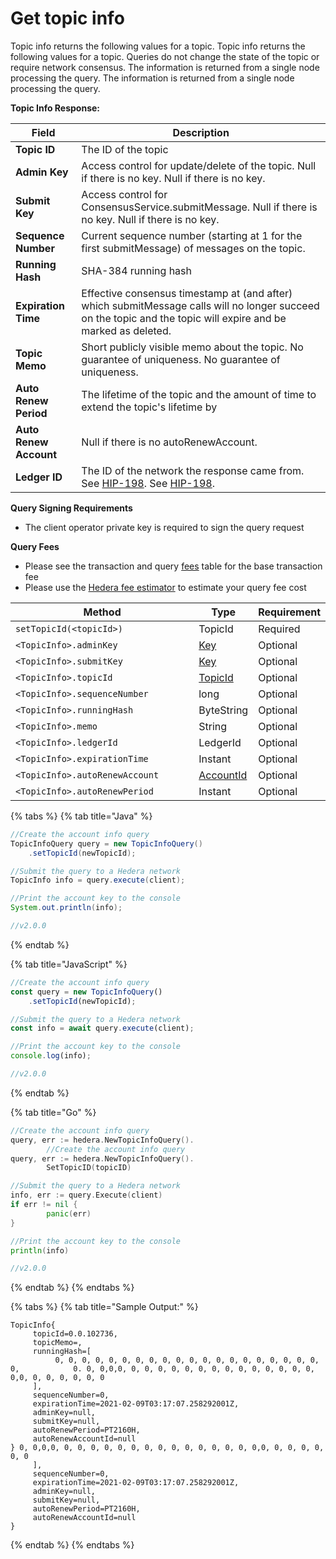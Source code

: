 # Get topic info

Topic info returns the following values for a topic. Topic info returns the following values for a topic. Queries do not change the state of the topic or require network consensus. The information is returned from a single node processing the query. The information is returned from a single node processing the query.

**Topic Info Response:**

| **Field**              | **Description**                                                                                                                                                |
| ---------------------- | -------------------------------------------------------------------------------------------------------------------------------------------------------------- |
| **Topic ID**           | The ID of the topic                                                                                                                                            |
| **Admin Key**          | Access control for update/delete of the topic. Null if there is no key. Null if there is no key.                                                               |
| **Submit Key**         | Access control for ConsensusService.submitMessage. Null if there is no key. Null if there is no key.                                                           |
| **Sequence Number**    | Current sequence number (starting at 1 for the first submitMessage) of messages on the topic.                                                                  |
| **Running Hash**       | SHA-384 running hash                                                                                                                                           |
| **Expiration Time**    | Effective consensus timestamp at (and after) which submitMessage calls will no longer succeed on the topic and the topic will expire and be marked as deleted. |
| **Topic Memo**         | Short publicly visible memo about the topic. No guarantee of uniqueness. No guarantee of uniqueness.                                                           |
| **Auto Renew Period**  | The lifetime of the topic and the amount of time to extend the topic's lifetime by                                                                             |
| **Auto Renew Account** | Null if there is no autoRenewAccount.                                                                                                                          |
| **Ledger ID**          | The ID of the network the response came from. See [HIP-198](https://hips.hedera.com/hip/hip-198). See [HIP-198](https://hips.hedera.com/hip/hip-198).          |

**Query Signing Requirements**

* The client operator private key is required to sign the query request

**Query Fees**

* Please see the transaction and query [fees](../../../networks/mainnet/fees/#transaction-and-query-fees) table for the base transaction fee
* Please use the [Hedera fee estimator](https://hedera.com/fees) to estimate your query fee cost

<table><thead><tr><th width="330.3333333333333">Method</th><th>Type</th><th>Requirement</th></tr></thead><tbody><tr><td><code>setTopicId(&#x3C;topicId>)</code></td><td>TopicId</td><td>Required</td></tr><tr><td><code>&#x3C;TopicInfo>.adminKey</code></td><td><a href="../keys/generate-a-new-key-pair.md">Key</a></td><td>Optional</td></tr><tr><td><code>&#x3C;TopicInfo>.submitKey</code></td><td><a href="../keys/generate-a-new-key-pair.md">Key</a></td><td>Optional</td></tr><tr><td><code>&#x3C;TopicInfo>.topicId</code></td><td><a href="../../deprecated/sdks/specialized-types.md#topicid">TopicId</a></td><td>Optional</td></tr><tr><td><code>&#x3C;TopicInfo>.sequenceNumber</code></td><td>long</td><td>Optional</td></tr><tr><td><code>&#x3C;TopicInfo>.runningHash</code></td><td>ByteString</td><td>Optional</td></tr><tr><td><code>&#x3C;TopicInfo>.memo</code></td><td>String</td><td>Optional</td></tr><tr><td><code>&#x3C;TopicInfo>.ledgerId</code></td><td>LedgerId</td><td>Optional</td></tr><tr><td><code>&#x3C;TopicInfo>.expirationTime</code></td><td>Instant</td><td>Optional</td></tr><tr><td><code>&#x3C;TopicInfo>.autoRenewAccount</code></td><td><a href="../../deprecated/sdks/specialized-types.md#accountid">AccountId</a></td><td>Optional</td></tr><tr><td><code>&#x3C;TopicInfo>.autoRenewPeriod</code></td><td>Instant</td><td>Optional</td></tr></tbody></table>

{% tabs %}
{% tab title="Java" %}
```java
//Create the account info query
TopicInfoQuery query = new TopicInfoQuery()
    .setTopicId(newTopicId);

//Submit the query to a Hedera network
TopicInfo info = query.execute(client);

//Print the account key to the console
System.out.println(info);

//v2.0.0
```
{% endtab %}

{% tab title="JavaScript" %}
```javascript
//Create the account info query
const query = new TopicInfoQuery()
    .setTopicId(newTopicId);

//Submit the query to a Hedera network
const info = await query.execute(client);

//Print the account key to the console
console.log(info);

//v2.0.0
```
{% endtab %}

{% tab title="Go" %}
```go
//Create the account info query
query, err := hedera.NewTopicInfoQuery().
        //Create the account info query
query, err := hedera.NewTopicInfoQuery().
        SetTopicID(topicID)

//Submit the query to a Hedera network
info, err := query.Execute(client)
if err != nil {
        panic(err)
}

//Print the account key to the console
println(info)

//v2.0.0
```
{% endtab %}
{% endtabs %}

{% tabs %}
{% tab title="Sample Output:" %}
```
TopicInfo{
     topicId=0.0.102736, 
     topicMemo=, 
     runningHash=[ 
          0, 0, 0, 0, 0, 0, 0, 0, 0, 0, 0, 0, 0, 0, 0, 0, 0, 0, 0, 0, 0,            0. 0, 0,0,0, 0, 0, 0, 0, 0, 0, 0, 0, 0, 0, 0, 0, 0, 0, 0,0, 0, 0, 0, 0, 0, 0
     ], 
     sequenceNumber=0, 
     expirationTime=2021-02-09T03:17:07.258292001Z, 
     adminKey=null, 
     submitKey=null, 
     autoRenewPeriod=PT2160H, 
     autoRenewAccountId=null
} 0, 0,0,0, 0, 0, 0, 0, 0, 0, 0, 0, 0, 0, 0, 0, 0, 0, 0,0, 0, 0, 0, 0, 0, 0
     ], 
     sequenceNumber=0, 
     expirationTime=2021-02-09T03:17:07.258292001Z, 
     adminKey=null, 
     submitKey=null, 
     autoRenewPeriod=PT2160H, 
     autoRenewAccountId=null
}
```
{% endtab %}
{% endtabs %}
